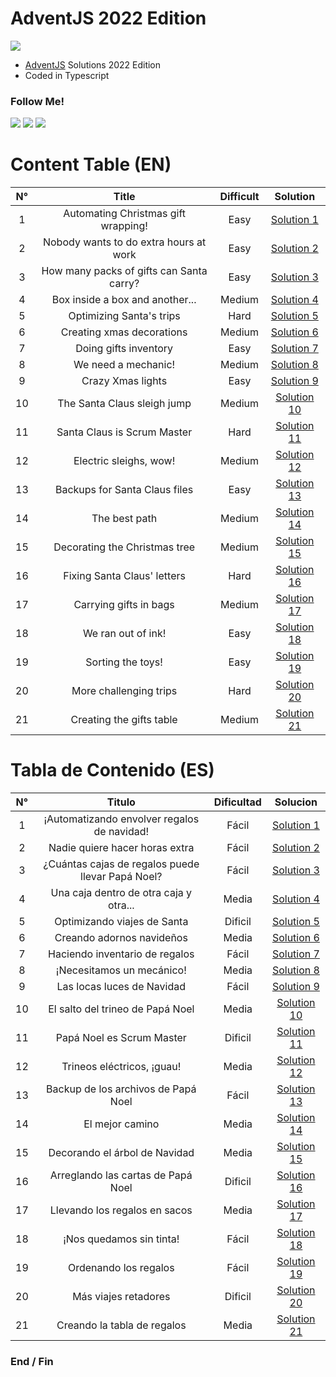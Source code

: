 # AdventJS 2022 Edition
![](https://adventjs.dev/og.png)

- [AdventJS](https://adventjs.dev/ "AdventJS") Solutions 2022 Edition
- Coded in Typescript

### Follow Me!

![](https://img.shields.io/twitter/follow/MasterCR_)  ![](https://img.shields.io/github/followers/alexisg24?style=social) ![](https://img.shields.io/github/stars/alexisg24/adventjs-2022-challenge?style=social)

# Content Table (EN)
|  N° | Title | Difficult | Solution |
| :------------: | :------------: | :------------: | :------------: |
|  1 | Automating Christmas gift wrapping!  | Easy | [Solution 1](https://github.com/alexisg24/adventjs-2022-challenge/tree/main/challenges/challenge1 "Solution 1") |
|  2 | Nobody wants to do extra hours at work  | Easy | [Solution 2](https://github.com/alexisg24/adventjs-2022-challenge/tree/main/challenges/challenge2 "Solution 2") |
|  3 | How many packs of gifts can Santa carry?  | Easy | [Solution 3](https://github.com/alexisg24/adventjs-2022-challenge/tree/main/challenges/challenge3 "Solution 3") |
|  4 | Box inside a box and another...  | Medium | [Solution 4](https://github.com/alexisg24/adventjs-2022-challenge/tree/main/challenges/challenge4 "Solution 4") |
|  5 | Optimizing Santa's trips  | Hard | [Solution 5](https://github.com/alexisg24/adventjs-2022-challenge/tree/main/challenges/challenge5 "Solution 5") |
|  6 | Creating xmas decorations  | Medium | [Solution 6](https://github.com/alexisg24/adventjs-2022-challenge/tree/main/challenges/challenge6 "Solution 6") |
|  7 | Doing gifts inventory  | Easy | [Solution 7](https://github.com/alexisg24/adventjs-2022-challenge/tree/main/challenges/challenge7 "Solution 7") |
|  8 | We need a mechanic!  | Medium | [Solution 8](https://github.com/alexisg24/adventjs-2022-challenge/tree/main/challenges/challenge8 "Solution 8") |
|  9 | Crazy Xmas lights  | Easy | [Solution 9](https://github.com/alexisg24/adventjs-2022-challenge/tree/main/challenges/challenge9 "Solution 9") |
|  10 | The Santa Claus sleigh jump  | Medium | [Solution 10](https://github.com/alexisg24/adventjs-2022-challenge/tree/main/challenges/challenge10 "Solution 10") |
|  11 | Santa Claus is Scrum Master  | Hard | [Solution 11](https://github.com/alexisg24/adventjs-2022-challenge/tree/main/challenges/challenge11 "Solution 11") |
|  12 | Electric sleighs, wow!  | Medium | [Solution 12](https://github.com/alexisg24/adventjs-2022-challenge/tree/main/challenges/challenge12 "Solution 12") |
|  13 | Backups for Santa Claus files  | Easy | [Solution 13](https://github.com/alexisg24/adventjs-2022-challenge/tree/main/challenges/challenge13 "Solution 13") |
|  14 | The best path  | Medium | [Solution 14](https://github.com/alexisg24/adventjs-2022-challenge/tree/main/challenges/challenge14 "Solution 14") |
|  15 | Decorating the Christmas tree  | Medium | [Solution 15](https://github.com/alexisg24/adventjs-2022-challenge/tree/main/challenges/challenge15 "Solution 15") |
|  16 | Fixing Santa Claus' letters  | Hard | [Solution 16](https://github.com/alexisg24/adventjs-2022-challenge/tree/main/challenges/challenge16 "Solution 16") |
|  17 | Carrying gifts in bags  | Medium | [Solution 17](https://github.com/alexisg24/adventjs-2022-challenge/tree/main/challenges/challenge17 "Solution 17") |
|  18 | We ran out of ink!  | Easy | [Solution 18](https://github.com/alexisg24/adventjs-2022-challenge/tree/main/challenges/challenge18 "Solution 18") |
|  19 | Sorting the toys!  | Easy | [Solution 19](https://github.com/alexisg24/adventjs-2022-challenge/tree/main/challenges/challenge19 "Solution 19") |
|  20 | More challenging trips  | Hard | [Solution 20](https://github.com/alexisg24/adventjs-2022-challenge/tree/main/challenges/challenge20 "Solution 20") |
|  21 | Creating the gifts table  | Medium | [Solution 21](https://github.com/alexisg24/adventjs-2022-challenge/tree/main/challenges/challenge21 "Solution 21") |

# Tabla de Contenido (ES)
|  N° | Titulo | Dificultad | Solucion |
| :------------: | :------------: | :------------: | :------------: |
|  1 | ¡Automatizando envolver regalos de navidad!  | Fácil | [Solution 1](https://github.com/alexisg24/adventjs-2022-challenge/tree/main/challenges/challenge1 "Solucion 1") |
|  2 | Nadie quiere hacer horas extra  | Fácil | [Solution 2](https://github.com/alexisg24/adventjs-2022-challenge/tree/main/challenges/challenge2 "Solution 2") |
|  3 | ¿Cuántas cajas de regalos puede llevar Papá Noel?  | Fácil | [Solution 3](https://github.com/alexisg24/adventjs-2022-challenge/tree/main/challenges/challenge3 "Solution 3") |
|  4 | Una caja dentro de otra caja y otra...  | Media | [Solution 4](https://github.com/alexisg24/adventjs-2022-challenge/tree/main/challenges/challenge4 "Solution 4") |
|  5 | Optimizando viajes de Santa  | Dificil | [Solution 5](https://github.com/alexisg24/adventjs-2022-challenge/tree/main/challenges/challenge5 "Solution 5") |
|  6 | Creando adornos navideños  | Media | [Solution 6](https://github.com/alexisg24/adventjs-2022-challenge/tree/main/challenges/challenge6 "Solution 6") |
|  7 | Haciendo inventario de regalos  | Fácil | [Solution 7](https://github.com/alexisg24/adventjs-2022-challenge/tree/main/challenges/challenge7 "Solution 7") |
|  8 | ¡Necesitamos un mecánico!  | Media | [Solution 8](https://github.com/alexisg24/adventjs-2022-challenge/tree/main/challenges/challenge8 "Solution 8") |
|  9 | Las locas luces de Navidad  | Fácil | [Solution 9](https://github.com/alexisg24/adventjs-2022-challenge/tree/main/challenges/challenge9 "Solution 9") |
|  10 | El salto del trineo de Papá Noel  | Media | [Solution 10](https://github.com/alexisg24/adventjs-2022-challenge/tree/main/challenges/challenge10 "Solution 10") |
|  11 | Papá Noel es Scrum Master  | Dificil | [Solution 11](https://github.com/alexisg24/adventjs-2022-challenge/tree/main/challenges/challenge11 "Solution 11") |
|  12 | Trineos eléctricos, ¡guau!  | Media | [Solution 12](https://github.com/alexisg24/adventjs-2022-challenge/tree/main/challenges/challenge12 "Solution 12") |
|  13 | Backup de los archivos de Papá Noel  | Fácil | [Solution 13](https://github.com/alexisg24/adventjs-2022-challenge/tree/main/challenges/challenge13 "Solution 13") |
|  14 | El mejor camino  | Media | [Solution 14](https://github.com/alexisg24/adventjs-2022-challenge/tree/main/challenges/challenge14 "Solution 14") |
|  15 | Decorando el árbol de Navidad  | Media | [Solution 15](https://github.com/alexisg24/adventjs-2022-challenge/tree/main/challenges/challenge15 "Solution 15") |
|  16 | Arreglando las cartas de Papá Noel  | Dificil | [Solution 16](https://github.com/alexisg24/adventjs-2022-challenge/tree/main/challenges/challenge16 "Solution 16") |
|  17 | Llevando los regalos en sacos  | Media | [Solution 17](https://github.com/alexisg24/adventjs-2022-challenge/tree/main/challenges/challenge17 "Solution 17") |
|  18 | ¡Nos quedamos sin tinta!  | Fácil | [Solution 18](https://github.com/alexisg24/adventjs-2022-challenge/tree/main/challenges/challenge18 "Solution 18") |
|  19 | Ordenando los regalos  | Fácil | [Solution 19](https://github.com/alexisg24/adventjs-2022-challenge/tree/main/challenges/challenge19 "Solution 19") |
|  20 | Más viajes retadores  | Dificil | [Solution 20](https://github.com/alexisg24/adventjs-2022-challenge/tree/main/challenges/challenge20 "Solution 20") |
|  21 | Creando la tabla de regalos  | Media | [Solution 21](https://github.com/alexisg24/adventjs-2022-challenge/tree/main/challenges/challenge21 "Solution 21") |

### End / Fin